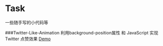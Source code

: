# Task
一些随手写的小代码等

###Twitter-Like-Animation
	利用background-position属性 和 JavaScript 实现Twitter 点赞效果
	<a href="https://liul0703.github.io/Twitter-Like.html">Demo</a>
